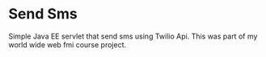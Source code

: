 Send Sms
========


Simple Java EE servlet that send sms using Twilio Api.
This was part of my world wide web fmi course project.
